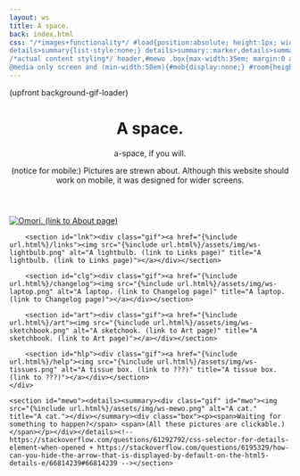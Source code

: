 ```yaml
---
layout: ws
title: A space.
back: index.html
css: "/*images+functionality*/ #load{position:absolute; height:1px; width:1px; font-size:0; opacity:0;} #abt .gif:hover,#abt .gif:focus,#abt .gif:active{background:url(assets/img/ws-omori.gif);} #lnk .gif:hover,#lnk .gif:focus,#lnk .gif:active{background:url(assets/img/ws-lightbulb.gif);} #clg .gif:hover,#clg .gif:focus,#clg .gif:active{background:url(assets/img/ws-laptop.gif);} #art .gif:hover,#art .gif:focus,#art .gif:active{background:url(assets/img/ws-sketchbook.gif);} #hlp .gif:hover,#hlp .gif:focus,#hlp .gif:active{background:url(assets/img/ws-tissues.gif);} summary:hover #mwo,summary:focus #mwo,summary:active #mwo,details[open] summary{background:url(assets/img/ws-mewo.gif) no-repeat;} details[open] summary img{opacity:0;}
details>summary{list-style:none;} details>summary::marker,details>summary::-webkit-details-marker{display:none;} summary,details span,header #h1box{display:inline-block;} details .box{margin-top:5px;}
/*actual content styling*/ header,#mewo .box{max-width:35em; margin:0 auto;} h1{padding:.25em 0 .35em;} header div{margin-bottom:.75em;} #mob{margin-top:-.5em;} main{text-align:center;} #room section{margin:1em 0; display:inline-block;} #room{border:.15em solid #000;}  #mewo{padding-top:1em;} #room,#mewo{max-width:1200px; margin:0 auto;}
@media only screen and (min-width:50em){#mob{display:none;} #room{height:750px; text-align:left; position:relative;} #room section{position:absolute;} #art{right:10px;} #hlp{bottom:0; right:10px;} #clg{left:10px;} #abt{left:45%; top:175px;} #lnk{left:45%; top:-275px;} header{margin:50px auto 250px;} #mewo{text-align:left;} #mewo .box{margin:0;}}"
---
```

<div id="load">(upfront background-gif-loader)<img src="{%include url.html%}/assets/img/ws-omori.gif" alt=""><img src="{%include url.html%}/assets/img/ws-lightbulb.gif" alt=""><img src="{%include url.html%}/assets/img/ws-laptop.gif" alt=""><img src="{%include url.html%}/assets/img/ws-sketchbook.gif" alt=""><img src="{%include url.html%}/assets/img/ws-tissues.gif" alt=""><img src="{%include url.html%}/assets/img/ws-mewo.gif" alt=""></div>

<div id="cent"><header>
<div class="box" id="h1box"><h1>A space.</h1></div>
<div class="box" id="desc"><p>a-space, if you will.</p><p id="mob"><span class="x">(notice for mobile:) </span>Pictures are strewn about. Although this website should work on mobile, it was designed for wider screens.</p></div>
</header></div>

<main>
	<div id="room">
		<section id="abt"><div class="gif"><a href="{%include url.html%}/about"><img src="{%include url.html%}/assets/img/ws-omori.png" alt="Omori. (link to About page)" title="Omori. (link to About page)"></a></div></section>

		<section id="lnk"><div class="gif"><a href="{%include url.html%}/links"><img src="{%include url.html%}/assets/img/ws-lightbulb.png" alt="A lightbulb. (link to Links page)" title="A lightbulb. (link to Links page)"></a></div></section>

		<section id="clg"><div class="gif"><a href="{%include url.html%}/changelog"><img src="{%include url.html%}/assets/img/ws-laptop.png" alt="A laptop. (link to Changelog page)" title="A laptop. (link to Changelog page)"></a></div></section>

		<section id="art"><div class="gif"><a href="{%include url.html%}/art"><img src="{%include url.html%}/assets/img/ws-sketchbook.png" alt="A sketchook. (link to Art page)" title="A sketchbook. (link to Art page)"></a></div></section>

		<section id="hlp"><div class="gif"><a href="{%include url.html%}/help"><img src="{%include url.html%}/assets/img/ws-tissues.png" alt="A tissue box. (link to ???)" title="A tissue box. (link to ???)"></a></div></section>
	</div>

	<section id="mewo"><details><summary><div class="gif" id="mwo"><img src="{%include url.html%}/assets/img/ws-mewo.png" alt="A cat." title="A cat."></div></summary><div class="box"><p><span>Waiting for something to happen?</span> <span>(All these pictures are clickable.)</span></p></div></details><!-- https://stackoverflow.com/questions/61292792/css-selector-for-details-element-when-opened + https://stackoverflow.com/questions/6195329/how-can-you-hide-the-arrow-that-is-displayed-by-default-on-the-html5-details-e/66814239#66814239 --></section>
</main>